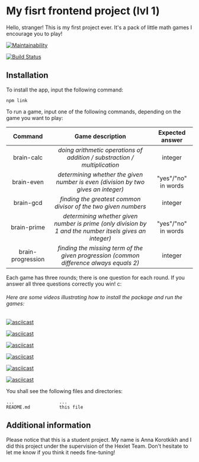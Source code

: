 # My fisrt frontend project (lvl 1)

Hello, stranger!
This is my first project ever. It's a pack of little math games I encourage you to play!

[![Maintainability](https://api.codeclimate.com/v1/badges/b9b0d5549f899746187a/maintainability)](https://codeclimate.com/github/afreakanist/frontend-project-lvl1/maintainability)

[![Build Status](https://travis-ci.org/afreakanist/frontend-project-lvl1.svg?branch=master)](https://travis-ci.org/afreakanist/frontend-project-lvl1)

## Installation

To install the app, input the following command:

	npm link

To run a game, input one of the following commands, depending on the game you want to play:

| **Command**	| **Game description** | **Expected answer** |
|:-------------:|:--------------------:|:-------------------:|
| brain-calc	| *doing arithmetic operations of addition / substraction / multiplication* | integer |
| brain-even    | *determining whether the given number is even (division by two gives an integer)* | "yes"/"no" in words |
| brain-gcd 	| *finding the greatest common divisor of the two given numbers* | integer |
| brain-prime	| *determining whether given number is prime (only division by 1 and the number itsels gives an integer)* | "yes"/"no" in words |
| brain-progression | *finding the missing term of the given progression (common difference always equals 2)* | integer |

Each game has three rounds; there is one question for each round. If you answer all three questions correctly you win! c:

###### Here are some videos illustrating how to install the package and run the games:

[![asciicast](https://asciinema.org/a/mootsSp4vlvgsa7iCpZ8RJCgz.svg)](https://asciinema.org/a/mootsSp4vlvgsa7iCpZ8RJCgz)

[![asciicast](https://asciinema.org/a/rXRzZ1rzso2H3h3BCAh4hETsB.svg)](https://asciinema.org/a/rXRzZ1rzso2H3h3BCAh4hETsB)

[![asciicast](https://asciinema.org/a/vT5qnERYQy1Db1M6R0addDePx.svg)](https://asciinema.org/a/vT5qnERYQy1Db1M6R0addDePx)

[![asciicast](https://asciinema.org/a/USBKnNlEaJsPwKGI3dmbAy8dZ.svg)](https://asciinema.org/a/USBKnNlEaJsPwKGI3dmbAy8dZ)

[![asciicast](https://asciinema.org/a/y4sPoVp8bO3B7H8MvdHRq3Cnt.svg)](https://asciinema.org/a/y4sPoVp8bO3B7H8MvdHRq3Cnt)

[![asciicast](https://asciinema.org/a/LUJG9tffSoaBGGCwaBU0BpQ7j.svg)](https://asciinema.org/a/LUJG9tffSoaBGGCwaBU0BpQ7j)


You shall see the following files and directories:
    
    ...                 ...
    README.md			this file

## Additional information

Please notice that this is a student project. 
My name is Anna Korotkikh and I did this project under the supervision of the Hexlet Team. 
Don't hesitate to let me know if you think it needs fine-tuning!

